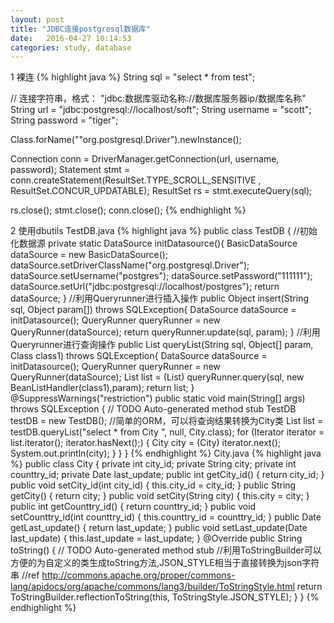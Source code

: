 ```yaml
---
layout: post
title: "JDBC连接postgresql数据库"
date:   2016-04-27 10:14:53
categories: study, database
---
```


1 裸连
{% highlight java %}
String sql = "select * from test";

// 连接字符串，格式： "jdbc:数据库驱动名称://数据库服务器ip/数据库名称"
String url = "jdbc:postgresql://localhost/soft";
String username = "scott";
String password = "tiger";

Class.forName(""org.postgresql.Driver").newInstance();

Connection conn = DriverManager.getConnection(url, username, password); 
Statement  stmt = conn.createStatement(ResultSet.TYPE_SCROLL_SENSITIVE
                                     , ResultSet.CONCUR_UPDATABLE);
ResultSet  rs   = stmt.executeQuery(sql);

rs.close();
stmt.close();
conn.close();
{% endhighlight %}

2 使用dbutils
TestDB.java
{% highlight java %}
public class TestDB {
  //初始化数据源
	private  static DataSource initDatasource(){
		BasicDataSource dataSource = new BasicDataSource();
		dataSource.setDriverClassName("org.postgresql.Driver");
		dataSource.setUsername("postgres");
		dataSource.setPassword("111111");
		dataSource.setUrl("jdbc:postgresql://localhost/postgres");
		return dataSource;
	}
	//利用Queryrunner进行插入操作
	public Object insert(String sql, Object param[]) throws SQLException{
		DataSource dataSource = initDatasource();
		QueryRunner queryRunner = new QueryRunner(dataSource);
		return queryRunner.update(sql, param);
	}
	//利用Queryrunner进行查询操作
	public List<City> queryList(String sql, Object[] param, Class class1) throws SQLException{
		DataSource dataSource = initDatasource();
		QueryRunner queryRunner = new QueryRunner(dataSource);
		List<City> list = (List<City>) queryRunner.query(sql, new BeanListHandler<City>(class1),param);
		return list;
	} 
	@SuppressWarnings("restriction")
	public static void main(String[] args) throws SQLException {
		// TODO Auto-generated method stub
		TestDB testDB = new TestDB();
		//简单的ORM，可以将查询结果转换为City类
		List<City> list = testDB.queryList("select * from City ", null, City.class);
		for (Iterator iterator = list.iterator(); iterator.hasNext();) {
			City city = (City) iterator.next();
			System.out.println(city);
		}
	}
}
{% endhighlight %}
City.java
{% highlight java %}
public class City {
	private int city_id;
	private String city;
	private int counttry_id;
	private Date last_update;
	public int getCity_id() {
		return city_id;
	}
	public void setCity_id(int city_id) {
		this.city_id = city_id;
	}
	public String getCity() {
		return city;
	}
	public void setCity(String city) {
		this.city = city;
	}
	public int getCounttry_id() {
		return counttry_id;
	}
	public void setCounttry_id(int counttry_id) {
		this.counttry_id = counttry_id;
	}
	public Date getLast_update() {
		return last_update;
	}
	public void setLast_update(Date last_update) {
		this.last_update = last_update;
	}
	@Override
	public String toString() {
		// TODO Auto-generated method stub
		//利用ToStringBuilder可以方便的为自定义的类生成toString方法,JSON_STYLE相当于直接转换为json字符串
		//ref http://commons.apache.org/proper/commons-lang/apidocs/org/apache/commons/lang3/builder/ToStringStyle.html
		return ToStringBuilder.reflectionToString(this, ToStringStyle.JSON_STYLE);
	}
}
{% endhighlight %}
